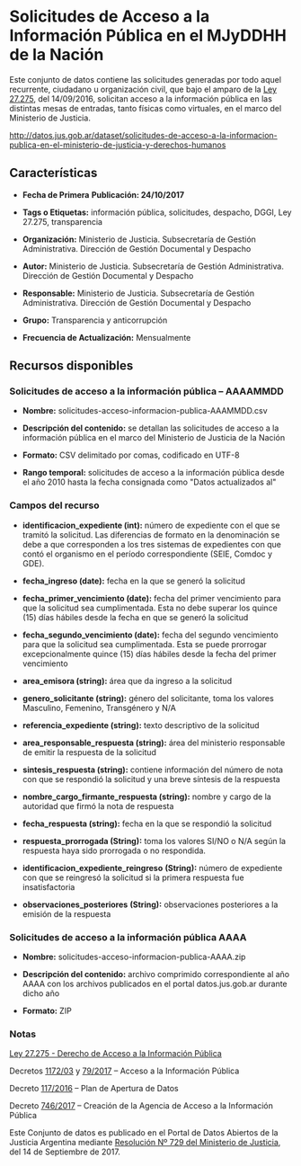Solicitudes de Acceso a la Información Pública en el MJyDDHH de la Nación
=========================================================================

Este conjunto de datos contiene las solicitudes generadas por todo aquel recurrente, ciudadano u organización civil, que bajo el amparo de la [Ley 27.275](http://servicios.infoleg.gob.ar/infolegInternet/anexos/265000-269999/265949/norma.htm), del 14/09/2016, solicitan acceso a la información pública en las distintas mesas de entradas, tanto físicas como virtuales, en el marco del Ministerio de Justicia.

http://datos.jus.gob.ar/dataset/solicitudes-de-acceso-a-la-informacion-publica-en-el-ministerio-de-justicia-y-derechos-humanos


Características
---------------

-   **Fecha de Primera** **Publicación: 24/10/2017**

-   **Tags o Etiquetas:** información pública, solicitudes, despacho, DGGI, Ley 27.275, transparencia

-   **Organización:** Ministerio de Justicia. Subsecretaría de Gestión Administrativa. Dirección de Gestión Documental y Despacho

-   **Autor:** Ministerio de Justicia. Subsecretaría de Gestión Administrativa. Dirección de Gestión Documental y Despacho

-   **Responsable:** Ministerio de Justicia. Subsecretaría de Gestión Administrativa. Dirección de Gestión Documental y Despacho

-   **Grupo:** Transparencia y anticorrupción

-   **Frecuencia de Actualización:** Mensualmente

Recursos disponibles
--------------------

### Solicitudes de acceso a la información pública – AAAAMMDD

-   **Nombre:** solicitudes-acceso-informacion-publica-AAAMMDD.csv

-   **Descripción del contenido:** se detallan las solicitudes de acceso a la información pública en el marco del Ministerio de Justicia de la Nación

-   **Formato:** CSV delimitado por comas, codificado en UTF-8

-   **Rango temporal:** solicitudes de acceso a la información pública desde el año 2010 hasta la fecha consignada como "Datos actualizados al"

### Campos del recurso

-   **identificacion_expediente (int):** número de expediente con el que se tramitó la solicitud. Las diferencias de formato en la denominación se debe a que corresponden a los tres sistemas de expedientes con que contó el organismo en el período correspondiente (SEIE, Comdoc y GDE).

-   **fecha_ingreso (date):** fecha en la que se generó la solicitud

-   **fecha_primer_vencimiento (date):** fecha del primer vencimiento para que la solicitud sea cumplimentada. Esta no debe superar los quince (15) días hábiles desde la fecha en que se generó la solicitud

-   **fecha_segundo_vencimiento (date):** fecha del segundo vencimiento para que la solicitud sea cumplimentada. Esta se puede prorrogar excepcionalmente quince (15) días hábiles desde la fecha del primer vencimiento

-   **area_emisora (string):** área que da ingreso a la solicitud

-   **genero_solicitante (string):** género del solicitante, toma los valores Masculino, Femenino, Transgénero y N/A

-   **referencia_expediente (string):** texto descriptivo de la solicitud

-   **area_responsable_respuesta (string):** área del ministerio responsable de emitir la respuesta de la solicitud

-   **sintesis_respuesta (string):** contiene información del número de nota con que se respondió la solicitud y una breve síntesis de la respuesta

-   **nombre_cargo_firmante_respuesta (string):** nombre y cargo de la autoridad que firmó la nota de respuesta

-   **fecha_respuesta (string):** fecha en la que se respondió la solicitud

-   **respuesta_prorrogada (String):** toma los valores SI/NO o N/A según la respuesta haya sido prorrogada o no respondida.

-   **identificacion_expediente_reingreso** **(String):** número de expediente con que se reingresó la solicitud si la primera respuesta fue insatisfactoria

-   **observaciones_posteriores** **(String):** observaciones posteriores a la emisión de la respuesta

### Solicitudes de acceso a la información pública AAAA

-   **Nombre:** solicitudes-acceso-informacion-publica-AAAA.zip

-   **Descripción del contenido:** archivo comprimido correspondiente al año AAAA con los archivos publicados en el portal datos.jus.gob.ar durante dicho año

-   **Formato:** ZIP

### Notas

[Ley 27.275 - Derecho de Acceso a la Información Pública]( http://servicios.infoleg.gob.ar/infolegInternet/anexos/265000-269999/265949/norma.htm)

Decretos [1172/03](http://servicios.infoleg.gob.ar/infolegInternet/anexos/90000-94999/90763/norma.htm) y [79/2017](http://servicios.infoleg.gob.ar/infolegInternet/anexos/270000-274999/271338/norma.htm) – Acceso a la Información Pública

Decreto [117/2016](http://servicios.infoleg.gob.ar/infolegInternet/anexos/255000-259999/257755/norma.htm) – Plan de Apertura de Datos

Decreto [746/2017](http://servicios.infoleg.gob.ar/infolegInternet/anexos/275000-279999/279940/norma.htm) – Creación de la Agencia de Acceso a la Información Pública

Este Conjunto de datos es publicado en el Portal de Datos Abiertos de la Justicia Argentina mediante [Resolución Nº 729 del Ministerio de Justicia](http://datos.jus.gob.ar/resoluciones/RESOL-2017-729-APN-MJ.pdf), del 14 de Septiembre de 2017.
